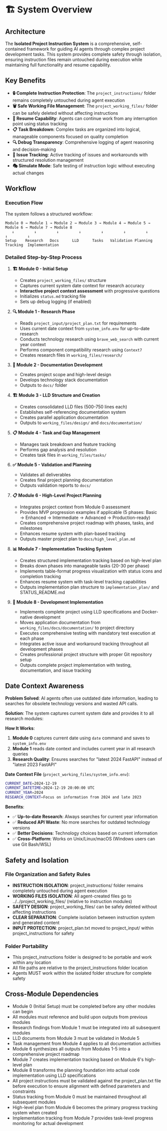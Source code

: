 # 🏗️ System Overview

## Architecture

The **Isolated Project Instruction System** is a comprehensive, self-contained framework for guiding AI agents through complex project development tasks. This system provides complete safety through isolation, ensuring instruction files remain untouched during execution while maintaining full functionality and resume capability.

## Key Benefits

- **🔒 Complete Instruction Protection**: The `project_instructions/` folder remains completely untouched during agent execution
- **🗑️ Safe Working File Management**: The `project_working_files/` folder can be safely deleted without affecting instructions
- **🔄 Resume Capability**: Agents can continue work from any interruption point using status tracking
- **📋 Task Breakdown**: Complex tasks are organized into logical, manageable components focused on quality completion
- **🔍 Debug Transparency**: Comprehensive logging of agent reasoning and decision-making
- **🚨 Issue Tracking**: Active tracking of issues and workarounds with structured resolution management
- **🎭 Simulate Mode**: Safe testing of instruction logic without executing actual changes

## Workflow

### Execution Flow

The system follows a structured workflow:

```
Module 0 → Module 1 → Module 2 → Module 3 → Module 4 → Module 5 → Module 6 → Module 7 → Module 8
   ↓         ↓         ↓         ↓         ↓         ↓         ↓         ↓         ↓
Setup    Research   Docs      LLD      Tasks   Validation Planning  Tracking  Implementation
```

### Detailed Step-by-Step Process

1. **🏗️ Module 0 - Initial Setup**
   - Creates `project_working_files/` structure
   - Captures current system date context for research accuracy
   - **Interactive project context assessment** with progressive questions
   - Initializes `status.md` tracking file
   - Sets up debug logging (if enabled)

2. **🔍 Module 1 - Research Phase**
   - Reads `project_input/project_plan.txt` for requirements
   - Uses current date context from `system_info.env` for up-to-date research
   - Conducts technology research using `brave_web_search` with current year context
   - Performs component compatibility research using `Context7`
   - Creates research files in `working_files/research/`

3. **📝 Module 2 - Documentation Development**
   - Creates project scope and high-level design
   - Develops technology stack documentation
   - Outputs to `docs/` folder

4. **🏗️ Module 3 - LLD Structure and Creation**
   - Creates consolidated LLD files (500-750 lines each)
   - Establishes self-referencing documentation system
   - Creates parallel application documentation
   - Outputs to `working_files/design/` and `docs/documentation/`

5. **📋 Module 4 - Task and Gap Management**
   - Manages task breakdown and feature tracking
   - Performs gap analysis and resolution
   - Creates task files in `working_files/tasks/`

6. **✅ Module 5 - Validation and Planning**
   - Validates all deliverables
   - Creates final project planning documentation
   - Outputs validation reports to `docs/`

7. **📋 Module 6 - High-Level Project Planning**
   - Integrates project context from Module 0 assessment
   - Provides MVP progression examples if applicable (5 phases: Basic → Enhanced → Intermediate → Advanced → Production-ready)
   - Creates comprehensive project roadmap with phases, tasks, and milestones
   - Enhances resume system with plan-based tracking
   - Outputs master project plan to `docs/high_level_plan.md`

8. **📊 Module 7 - Implementation Tracking System**
   - Creates structured implementation tracking based on high-level plan
   - Breaks down phases into manageable tasks (20-30 per phase)
   - Implements table-format progress visualization with status icons and completion tracking
   - Enhances resume system with task-level tracking capabilities
   - Outputs implementation plan structure to `implementation_plan/` and STATUS_README.md

9. **🚀 Module 8 - Development Implementation**
   - Implements complete project using LLD specifications and Docker-native development
   - Moves application documentation from `working_files/docs/documentation/` to project directory
   - Executes comprehensive testing with mandatory test execution at each phase
   - Integrates active issue and workaround tracking throughout all development phases
   - Creates professional project structure with proper Git repository setup
   - Outputs complete project implementation with testing, documentation, and issue tracking

## Date Context Awareness

**Problem Solved**: AI agents often use outdated date information, leading to searches for obsolete technology versions and wasted API calls.

**Solution**: The system captures current system date and provides it to all research modules:

**How It Works**:
1. **Module 0** captures current date using `date` command and saves to `system_info.env`
2. **Module 1** reads date context and includes current year in all research queries
3. **Research Quality**: Ensures searches for "latest 2024 FastAPI" instead of "latest 2023 FastAPI"

**Date Context File** (`project_working_files/system_info.env`):
```bash
CURRENT_DATE=2024-12-19
CURRENT_DATETIME=2024-12-19 20:00:00 UTC
CURRENT_YEAR=2024
RESEARCH_CONTEXT=Focus on information from 2024 and late 2023
```

**Benefits**:
- ✅ **Up-to-date Research**: Always searches for current year information
- ✅ **Reduced API Waste**: No more searches for outdated technology versions
- ✅ **Better Decisions**: Technology choices based on current information
- ✅ **Cross-Platform**: Works on Unix/Linux/macOS (Windows users can use Git Bash/WSL)

## Safety and Isolation

### File Organization and Safety Rules

- **INSTRUCTION ISOLATION**: project_instructions/ folder remains completely untouched during agent execution
- **WORKING FILES ISOLATION**: All agent-created files go to ../../project_working_files/ (relative to instruction modules)
- **SAFETY DESIGN**: project_working_files/ can be safely deleted without affecting instructions
- **CLEAR SEPARATION**: Complete isolation between instruction system and generated content
- **INPUT PROTECTION**: project_plan.txt moved to project_input/ within project_instructions for safety

### Folder Portability

- This project_instructions folder is designed to be portable and work within any location
- All file paths are relative to the project_instructions folder location
- Agents MUST work within the isolated folder structure for complete safety

## Cross-Module Dependencies

- Module 0 (Initial Setup) must be completed before any other modules can begin
- All modules must reference and build upon outputs from previous modules
- Research findings from Module 1 must be integrated into all subsequent modules
- LLD documents from Module 3 must be validated in Module 5
- Task management from Module 4 applies to all documentation activities
- Module 6 synthesizes all outputs from Modules 1-5 into a comprehensive project roadmap
- Module 7 creates implementation tracking based on Module 6's high-level plan
- Module 8 transforms the planning foundation into actual code implementation using LLD specifications
- All project instructions must be validated against the project_plan.txt file before execution to ensure alignment with defined parameters and constraints
- Status tracking from Module 0 must be maintained throughout all subsequent modules
- High-level plan from Module 6 becomes the primary progress tracking system when created
- Implementation tracking from Module 7 provides task-level progress monitoring for actual development
